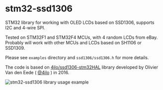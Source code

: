 # stm32-ssd1306

STM32 library for working with OLED LCDs based on SSD1306, supports I2C and
4-wire SPI.

Tested on STM32F1 and STM32F4 MCUs, with 4 random LCDs from eBay. Probably will
work with other MCUs and LCDs based on SH1106 or SSD1309.

Please see `examples` directory and `ssd1306/ssd1306.h` for more details.

The code is based on
[4ilo/ssd1306-stm32HAL](https://github.com/4ilo/ssd1306-stm32HAL) library
developed by Olivier Van den Eede ( [@4ilo](https://github.com/4ilo) ) in 2016.

![stm32-ssd1306 library usage example](https://eax.me/files/2018/04/stm32-ssd1306-lcd.jpg)
